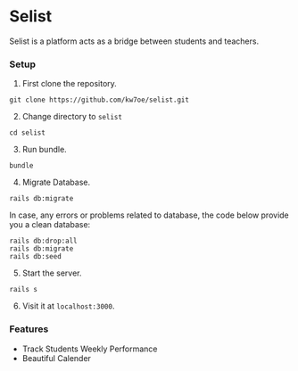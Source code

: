 # Selist

Selist is a platform acts as a bridge between students and teachers.

### Setup

1. First clone the repository.

```
git clone https://github.com/kw7oe/selist.git
```

2. Change directory to `selist`

```
cd selist
```

3. Run bundle.

```
bundle
```

4. Migrate Database.

```
rails db:migrate
```

In case, any errors or problems related to database, 
the code below provide you a clean database: 

```
rails db:drop:all
rails db:migrate
rails db:seed
```

5. Start the server.

```
rails s
```

6. Visit it at `localhost:3000`.

### Features

* Track Students Weekly Performance
* Beautiful Calender

